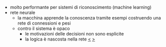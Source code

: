 - molto performante per sistemi di riconoscimento (machine learning)
- rete neurale
	- la macchina apprende la conoscenza tramite esempi costruendo una rete di connessioni e pesi
	- contro il sistema è opaco
		- le motivazioni delle decisioni non sono esplicite
		- la logica è nascosta nella rete
[<](pages/computer_vision/object_detection/instance_level_object_detection.md) [>](pages/computer_vision/object_detection/shape_based_matching.md)
